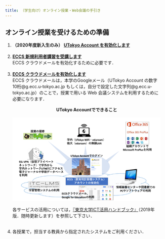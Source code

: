 ```yaml
---
title: （学生向け）オンライン授業・Web会議の手引き
---
```


## オンライン授業を受けるための準備

<ol>
  <li> <b>（2020年度新入生のみ） <a href="">UTokyo Account を有効化します</a></b><br><br> </li> 
	 
	 
  <li> <b><a href="https://www.ecc.u-tokyo.ac.jp/onlineseminar.html" target="_blank">ECCS 新規利用者講習を受講します</a></b><br>
     ECCS クラウドメールを有効化するために必要です．<br><br></li>  
	 
	 
  <li> <b><a href="https://hwb.ecc.u-tokyo.ac.jp/wp/literacy/email/initialize/" target="_blank">ECCS クラウドメールを有効化します</a></b><br>  
      ECCS クラウドメールは，本学のGoogleメール（UTokyo Account の数字10桁@g.ecc.u-tokyo.ac.jp もしくは，自分で設定した文字列@g.ecc.u-tokyo.ac.jp）のことで，授業で用いる Web 会議システムを利用するために必要になります． </li> 
     
<div style="text-align: center; margin: 15px">
<b>UTokyo Accountでできること</B></div>

![](img/2-1.png)

各サービスの活用については，[『東京大学ICT活用ハンドブック』](https://fye.c.u-tokyo.ac.jp/students/?action=common_download_main&upload_id=1316)（2019年版．随時更新します）を参照して下さい．<br><br>
     
  <li> 各授業で，担当する教員から指定されたシステムをご利用ください．
</ol>
 
  